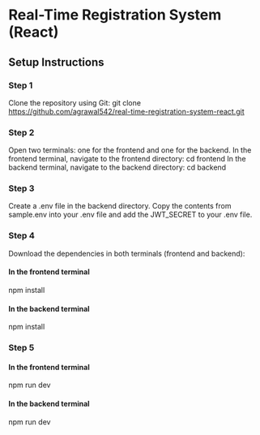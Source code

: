 # Real-Time Registration System (React)

## Setup Instructions

### Step 1
Clone the repository using Git:
git clone https://github.com/agrawal542/real-time-registration-system-react.git


### Step 2
 Open two terminals: one for the frontend and one for the backend.
 In the frontend terminal, navigate to the frontend directory:
 cd frontend
 In the backend terminal, navigate to the backend directory:
 cd backend

### Step 3
Create a .env file in the backend directory. Copy the contents from sample.env into your .env file and add the JWT_SECRET to your .env file.

### Step 4
Download the dependencies in both terminals (frontend and backend):
#### In the frontend terminal
npm install
#### In the backend terminal
npm install

### Step 5
#### In the frontend terminal
npm run dev

#### In the backend terminal
npm run dev

